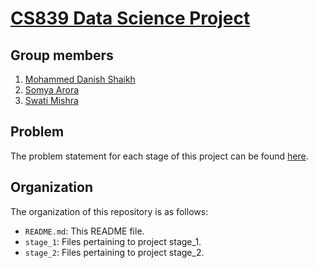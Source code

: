 # [CS839 Data Science Project](https://danish778866.github.io/DataScience/)

## Group members
1. [Mohammed Danish Shaikh](https://github.com/danish778866)
2. [Somya Arora](https://github.com/srora)
3. [Swati Mishra](https://github.com/mishra-swati)

## Problem
The problem statement for each stage of this project can be found 
[here](https://sites.google.com/site/anhaidgroup/courses/cs-838-spring-2019/project-description).

## Organization
The organization of this repository is as follows:
* `README.md`: This README file.
* `stage_1`: Files pertaining to project stage\_1.
* `stage_2`: Files pertaining to project stage\_2.
